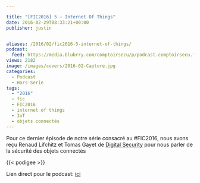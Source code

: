 ```yaml
---

title: "[FIC2016] 5 – Internet Of Things"
date: 2016-02-29T08:33:21+00:00
publisher: justin


aliases: /2016/02/fic2016-5-internet-of-things/
podcast:
  feed: https://media.blubrry.com/comptoirsecu/p/podcast.comptoirsecu.fr/CSEC.HS13.2016-01-26.FIC2016.Internet_Of_Things.mp3
views: 2182
image: /images/covers/2016-02-Capture.jpg
categories:
  - Podcast
  - Hors-Serie
tags:
  - "2016"
  - fic
  - FIC2016
  - internet of things
  - IoT
  - objets connectés
---
```



Pour ce dernier épisode de notre série consacré au #FIC2016, nous avons reçu Renaud Lifchitz et Tomas Gayet de [Digital Security](https://www.digitalsecurity.fr/) pour nous parler de la sécurité des objets connectés


{{< podigee >}}







Lien direct pour le podcast: [ici](https://media.blubrry.com/comptoirsecu/p/podcast.comptoirsecu.fr/CSEC.HS13.2016-01-26.FIC2016.Internet_Of_Things.mp3)
